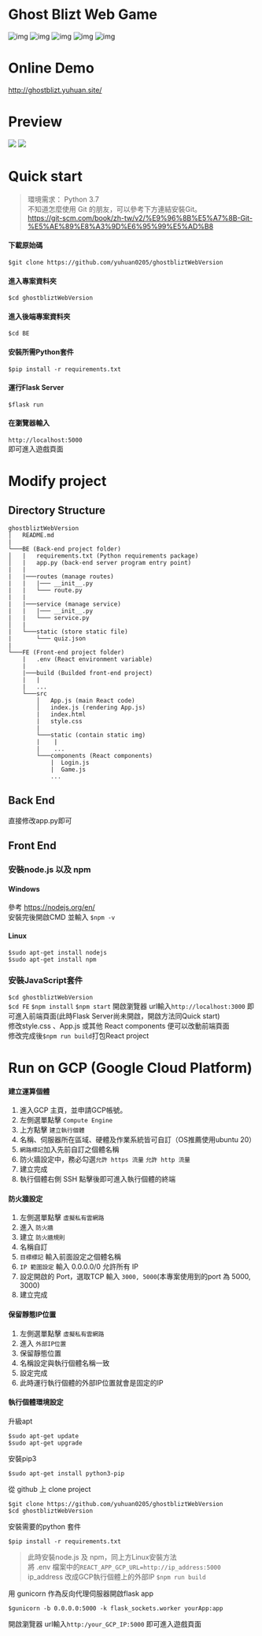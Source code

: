 # Ghost Blizt Web Game

![img](https://img.shields.io/badge/Python-3.7-blue)
![img](https://img.shields.io/badge/Flask-2.1.1-blue)
![img](https://img.shields.io/badge/React-17.0.2-green)
![img](https://img.shields.io/badge/WebSocket-yellow)
![img](https://img.shields.io/badge/FullStack-yellow)

# Online Demo
http://ghostblizt.yuhuan.site/
# Preview
![](https://github.com/yuhuan0205/ghostbliztWebVersion/blob/master/imgForMD/gamePlay1.png)
![](https://github.com/yuhuan0205/ghostbliztWebVersion/blob/master/imgForMD/gamePlay2.png)
# Quick start
>環境需求：
>Python 3.7   
>不知道怎麼使用 Git 的朋友，可以參考下方連結安裝Git。  
>https://git-scm.com/book/zh-tw/v2/%E9%96%8B%E5%A7%8B-Git-%E5%AE%89%E8%A3%9D%E6%95%99%E5%AD%B8  

#### 下載原始碼
``$git clone https://github.com/yuhuan0205/ghostbliztWebVersion ``  
#### 進入專案資料夾
``$cd ghostbliztWebVersion``   
#### 進入後端專案資料夾
``$cd BE`` 
#### 安裝所需Python套件
``$pip install -r requirements.txt``
#### 運行Flask Server
``$flask run``
#### 在瀏覽器輸入
``http://localhost:5000``  
即可進入遊戲頁面

# Modify project 
## Directory Structure
```
ghostbliztWebVersion
│   README.md 
|   
└───BE (Back-end project folder)
│   |   requirements.txt (Python requirements package)
│   |   app.py (back-end server program entry point)
|   |
|   |───routes (manage routes)
|   |   |─── __init__.py
|   |   └─── route.py
|   |
|   |───service (manage service)
|   |   |─── __init__.py
|   |   └─── service.py
│   |
|   └───static (store static file)
|       └─── quiz.json
|   
└───FE (Front-end project folder)
    |   .env (React environment variable)
    |
    |───build (Builded front-end project)
    |   |
    |   ...
    └───src
        │   App.js (main React code)
        │   index.js (rendering App.js)
        |   index.html
        |   style.css
        |
        └───static (contain static img)
        |    |
        |    ...
        └───components (React components) 
            |  Login.js
            |  Game.js
            ...
```
## Back End
直接修改app.py即可
## Front End
### 安裝node.js 以及 npm
#### Windows
參考 https://nodejs.org/en/  
安裝完後開啟CMD 並輸入 ``$npm -v``  
#### Linux
``$sudo apt-get install nodejs``  
``$sudo apt-get install npm``
### 安裝JavaScript套件
``$cd ghostbliztWebVersion``  
``$cd FE`` 
``$npm install``
``$npm start``
開啟瀏覽器 url輸入``http://localhost:3000`` 即可進入前端頁面(此時Flask Server尚未開啟，開啟方法同Quick start)  
修改style.css 、App.js 或其他 React components 便可以改動前端頁面  
修改完成後``$npm run build``打包React project

# Run on GCP (Google Cloud Platform)
#### 建立運算個體
1. 進入GCP 主頁，並申請GCP帳號。
2. 左側選單點擊 ``Compute Engine`` 
3. 上方點擊 ``建立執行個體``
4. 名稱、伺服器所在區域、硬體及作業系統皆可自訂（OS推薦使用ubuntu 20）
5. ``網路標記``加入先前自訂之個體名稱
6. 防火牆設定中，務必勾選``允許 https 流量`` ``允許 http 流量``
7. 建立完成
8. 執行個體右側 SSH 點擊後即可進入執行個體的終端
#### 防火牆設定
1. 左側選單點擊 ``虛擬私有雲網路``
2. 進入 ``防火牆``
3. 建立 ``防火牆規則``
4. 名稱自訂
5. ``目標標記`` 輸入前面設定之個體名稱
6. ``IP 範圍設定`` 輸入 0.0.0.0/0 允許所有 IP
7. 設定開啟的 Port，選取TCP 輸入 ``3000, 5000``(本專案使用到的port 為 5000, 3000)
8. 建立完成
#### 保留靜態IP位置
1. 左側選單點擊 ``虛擬私有雲網路``
2. 進入 ``外部IP位置``
3. 保留靜態位置
4. 名稱設定與執行個體名稱一致
5. 設定完成
6. 此時運行執行個體的外部IP位置就會是固定的IP
#### 執行個體環境設定
升級apt
```
$sudo apt-get update
$sudo apt-get upgrade
```
安裝pip3
```
$sudo apt-get install python3-pip
```
從 github 上 clone project
```
$git clone https://github.com/yuhuan0205/ghostbliztWebVersion
$cd ghostbliztWebVersion
```
安裝需要的python 套件
```
$pip install -r requirements.txt
```
>此時安裝node.js 及 npm，同上方Linux安裝方法  
>將 .env 檔案中的``REACT_APP_GCP_URL=http://ip_address:5000`` ip_address 改成GCP執行個體上的外部IP
``$npm run build``

用 gunicorn 作為反向代理伺服器開啟flask app
```
$gunicorn -b 0.0.0.0:5000 -k flask_sockets.worker yourApp:app
```
開啟瀏覽器 url輸入``http:/your_GCP_IP:5000`` 即可進入遊戲頁面
